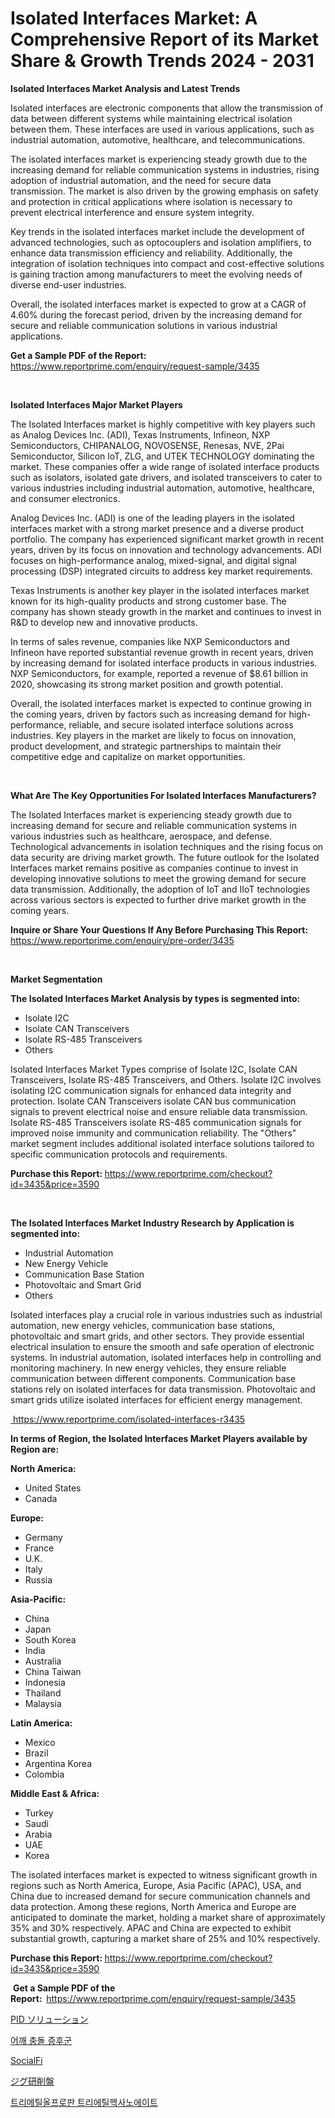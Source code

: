 <p><h1>Isolated Interfaces Market: A Comprehensive Report of its Market Share & Growth Trends 2024 - 2031</h1></p><p><strong>Isolated Interfaces Market Analysis and Latest Trends</strong></p>
<p><p>Isolated interfaces are electronic components that allow the transmission of data between different systems while maintaining electrical isolation between them. These interfaces are used in various applications, such as industrial automation, automotive, healthcare, and telecommunications.</p><p>The isolated interfaces market is experiencing steady growth due to the increasing demand for reliable communication systems in industries, rising adoption of industrial automation, and the need for secure data transmission. The market is also driven by the growing emphasis on safety and protection in critical applications where isolation is necessary to prevent electrical interference and ensure system integrity.</p><p>Key trends in the isolated interfaces market include the development of advanced technologies, such as optocouplers and isolation amplifiers, to enhance data transmission efficiency and reliability. Additionally, the integration of isolation techniques into compact and cost-effective solutions is gaining traction among manufacturers to meet the evolving needs of diverse end-user industries.</p><p>Overall, the isolated interfaces market is expected to grow at a CAGR of 4.60% during the forecast period, driven by the increasing demand for secure and reliable communication solutions in various industrial applications.</p></p>
<p><strong>Get a Sample PDF of the Report:&nbsp;</strong> <a href="https://www.reportprime.com/enquiry/request-sample/3435">https://www.reportprime.com/enquiry/request-sample/3435</a></p>
<p>&nbsp;</p>
<p><strong>Isolated Interfaces Major Market Players</strong></p>
<p><p>The Isolated Interfaces market is highly competitive with key players such as Analog Devices Inc. (ADI), Texas Instruments, Infineon, NXP Semiconductors, CHIPANALOG, NOVOSENSE, Renesas, NVE, 2Pai Semiconductor, Silicon loT, ZLG, and UTEK TECHNOLOGY dominating the market. These companies offer a wide range of isolated interface products such as isolators, isolated gate drivers, and isolated transceivers to cater to various industries including industrial automation, automotive, healthcare, and consumer electronics.</p><p>Analog Devices Inc. (ADI) is one of the leading players in the isolated interfaces market with a strong market presence and a diverse product portfolio. The company has experienced significant market growth in recent years, driven by its focus on innovation and technology advancements. ADI focuses on high-performance analog, mixed-signal, and digital signal processing (DSP) integrated circuits to address key market requirements.</p><p>Texas Instruments is another key player in the isolated interfaces market known for its high-quality products and strong customer base. The company has shown steady growth in the market and continues to invest in R&D to develop new and innovative products.</p><p>In terms of sales revenue, companies like NXP Semiconductors and Infineon have reported substantial revenue growth in recent years, driven by increasing demand for isolated interface products in various industries. NXP Semiconductors, for example, reported a revenue of $8.61 billion in 2020, showcasing its strong market position and growth potential.</p><p>Overall, the isolated interfaces market is expected to continue growing in the coming years, driven by factors such as increasing demand for high-performance, reliable, and secure isolated interface solutions across industries. Key players in the market are likely to focus on innovation, product development, and strategic partnerships to maintain their competitive edge and capitalize on market opportunities.</p></p>
<p>&nbsp;</p>
<p><strong>What Are The Key Opportunities For Isolated Interfaces Manufacturers?</strong></p>
<p><p>The Isolated Interfaces market is experiencing steady growth due to increasing demand for secure and reliable communication systems in various industries such as healthcare, aerospace, and defense. Technological advancements in isolation techniques and the rising focus on data security are driving market growth. The future outlook for the Isolated Interfaces market remains positive as companies continue to invest in developing innovative solutions to meet the growing demand for secure data transmission. Additionally, the adoption of IoT and IIoT technologies across various sectors is expected to further drive market growth in the coming years.</p></p>
<p><strong>Inquire or Share Your Questions If Any Before Purchasing This Report:</strong> <a href="https://www.reportprime.com/enquiry/pre-order/3435">https://www.reportprime.com/enquiry/pre-order/3435</a></p>
<p>&nbsp;</p>
<p><strong>Market Segmentation</strong></p>
<p><strong>The Isolated Interfaces Market Analysis by types is segmented into:</strong></p>
<p><ul><li>Isolate I2C</li><li>Isolate CAN Transceivers</li><li>Isolate RS-485 Transceivers</li><li>Others</li></ul></p>
<p><p>Isolated Interfaces Market Types comprise of Isolate I2C, Isolate CAN Transceivers, Isolate RS-485 Transceivers, and Others. Isolate I2C involves isolating I2C communication signals for enhanced data integrity and protection. Isolate CAN Transceivers isolate CAN bus communication signals to prevent electrical noise and ensure reliable data transmission. Isolate RS-485 Transceivers isolate RS-485 communication signals for improved noise immunity and communication reliability. The "Others" market segment includes additional isolated interface solutions tailored to specific communication protocols and requirements.</p></p>
<p><strong>Purchase this Report:&nbsp;</strong><a href="https://www.reportprime.com/checkout?id=3435&price=3590">https://www.reportprime.com/checkout?id=3435&price=3590</a></p>
<p>&nbsp;</p>
<p><strong>The Isolated Interfaces Market Industry Research by Application is segmented into:</strong></p>
<p><ul><li>Industrial Automation</li><li>New Energy Vehicle</li><li>Communication Base Station</li><li>Photovoltaic and Smart Grid</li><li>Others</li></ul></p>
<p><p>Isolated interfaces play a crucial role in various industries such as industrial automation, new energy vehicles, communication base stations, photovoltaic and smart grids, and other sectors. They provide essential electrical insulation to ensure the smooth and safe operation of electronic systems. In industrial automation, isolated interfaces help in controlling and monitoring machinery. In new energy vehicles, they ensure reliable communication between different components. Communication base stations rely on isolated interfaces for data transmission. Photovoltaic and smart grids utilize isolated interfaces for efficient energy management.</p></p>
<p><a href="https://www.reportprime.com/isolated-interfaces-r3435">&nbsp;https://www.reportprime.com/isolated-interfaces-r3435</a></p>
<p><strong>In terms of Region, the Isolated Interfaces Market Players available by Region are:</strong></p>
<p>
    <p> <strong> North America: </strong>
        <ul>
            <li>United States</li>
            <li>Canada</li>
        </ul>
        </p> 
    <p> <strong> Europe: </strong>
        <ul>
            <li>Germany</li>
            <li>France</li>
            <li>U.K.</li>
            <li>Italy</li>
            <li>Russia</li>
        </ul>
        </p> 
    <p> <strong> Asia-Pacific: </strong>
        <ul>
            <li>China</li>
            <li>Japan</li>
            <li>South Korea</li>
            <li>India</li>
            <li>Australia</li>
            <li>China Taiwan</li>
            <li>Indonesia</li>
            <li>Thailand</li>
            <li>Malaysia</li>
        </ul>
        </p> 
    <p> <strong> Latin America: </strong>
        <ul>
            <li>Mexico</li>
            <li>Brazil</li>
            <li>Argentina Korea</li>
            <li>Colombia</li>
        </ul>
        </p> 
    <p> <strong> Middle East & Africa: </strong>
        <ul>
            <li>Turkey</li>
            <li>Saudi</li>
            <li>Arabia</li>
            <li>UAE</li>
            <li>Korea</li>
        </ul>
    </p>
    </p>
<p><p>The isolated interfaces market is expected to witness significant growth in regions such as North America, Europe, Asia Pacific (APAC), USA, and China due to increased demand for secure communication channels and data protection. Among these regions, North America and Europe are anticipated to dominate the market, holding a market share of approximately 35% and 30% respectively. APAC and China are expected to exhibit substantial growth, capturing a market share of 25% and 10% respectively.</p></p>
<p><strong>Purchase this Report: </strong><a href="https://www.reportprime.com/checkout?id=3435&price=3590">https://www.reportprime.com/checkout?id=3435&price=3590</a></p>
<p>&nbsp;<strong>Get a Sample PDF of the Report:&nbsp;&nbsp;</strong><a href="https://www.reportprime.com/enquiry/request-sample/3435">https://www.reportprime.com/enquiry/request-sample/3435</a></p>
<p><strong></strong></p>
<p><p><a href="https://medium.com/@vincemarvin1/2024%E5%B9%B4%E3%81%8B%E3%82%892031%E5%B9%B4%E3%81%BE%E3%81%A7%E3%81%AE%E6%9C%9F%E9%96%93%E3%81%AB%E4%BA%88%E6%B8%AC%E3%81%95%E3%82%8C%E3%82%8Bpid%E3%82%BD%E3%83%AA%E3%83%A5%E3%83%BC%E3%82%B7%E3%83%A7%E3%83%B3%E5%B8%82%E5%A0%B4%E3%81%AE%E5%88%86%E6%9E%90%E3%81%A8%E4%BA%88%E6%B8%AC-b1bb1e9f84fd">PID ソリューション</a></p><p><a href="https://medium.com/@justonblock/%EC%96%B4%EA%B9%A8-%EC%B6%A9%EB%8F%8C-%EC%A6%9D%ED%9B%84%EA%B5%B0-%EC%8B%9C%EC%9E%A5-%EC%8B%9C%EC%9E%A5-%EC%A0%90%EC%9C%A0%EC%9C%A8-%EC%8B%9C%EC%9E%A5-%EB%8F%99%ED%96%A5-%EB%B0%8F-%EB%AF%B8%EB%9E%98-%EC%84%B1%EC%9E%A5-%ED%83%90%EC%83%89-de5b98e46680">어깨 충돌 증후군</a></p><p><a href="https://github.com/FelipeGrrady654556/Market-Research-Report-List-1/blob/main/201449669811.md">SocialFi</a></p><p><a href="https://medium.com/@alfaro.etbn_52903/%E3%82%B8%E3%82%B0%E7%A0%94%E5%89%8A%E6%A9%9F%E5%B8%82%E5%A0%B4%E3%81%AF-%E5%B8%82%E5%A0%B4%E3%82%B7%E3%82%A7%E3%82%A2-%E5%B8%82%E5%A0%B4%E5%8B%95%E5%90%91-%E5%B8%82%E5%A0%B4%E6%88%90%E9%95%B7%E3%81%AB%E9%96%A2%E3%81%99%E3%82%8B%E6%83%85%E5%A0%B1%E3%82%92%E6%8F%90%E4%BE%9B%E3%81%97%E3%81%BE%E3%81%99-110314c2ea69">ジグ研削盤</a></p><p><a href="https://medium.com/@wardpollich2022/2024%EB%85%84%EB%B6%80%ED%84%B0-2031%EB%85%84%EA%B9%8C%EC%A7%80%EC%9D%98-trimethylolpropane-triethylhexanoate-%EC%8B%9C%EC%9E%A5-%EB%8F%99%ED%96%A5-%EB%B0%8F-%EC%8B%9C%EC%9E%A5-%EB%B6%84%EC%84%9D-%EC%A0%84%EB%A7%9D-21df63a2bd8b">트리메틸올프로판 트리에틸헥사노에이트</a></p></p>